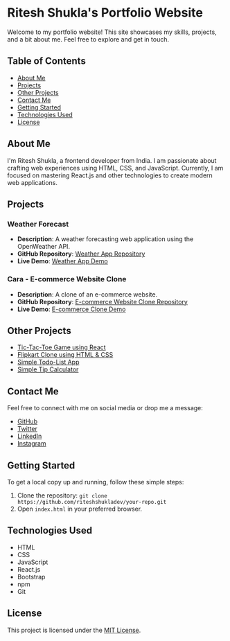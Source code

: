 # Ritesh Shukla's Portfolio Website

Welcome to my portfolio website! This site showcases my skills, projects, and a bit about me. Feel free to explore and get in touch.

## Table of Contents

- [About Me](#about-me)
- [Projects](#projects)
- [Other Projects](#other-projects)
- [Contact Me](#contact-me)
- [Getting Started](#getting-started)
- [Technologies Used](#technologies-used)
- [License](#license)

## About Me

I'm Ritesh Shukla, a frontend developer from India. I am passionate about crafting web experiences using HTML, CSS, and JavaScript. Currently, I am focused on mastering React.js and other technologies to create modern web applications.

## Projects

### Weather Forecast

- **Description**: A weather forecasting web application using the OpenWeather API.
- **GitHub Repository**: [Weather App Repository](https://github.com/riteshshukladev/Weather-App-using-OpenWeather-API.git)
- **Live Demo**: [Weather App Demo](https://weather-app-using-open-weather-api.vercel.app/)

### Cara - E-commerce Website Clone

- **Description**: A clone of an e-commerce website.
- **GitHub Repository**: [E-commerce Website Clone Repository](https://github.com/riteshshukladev/e-commerce-website-clone)
- **Live Demo**: [E-commerce Clone Demo](https://e-commerce-website-clone-blush.vercel.app/index.html)

## Other Projects

- [Tic-Tac-Toe Game using React](https://github.com/riteshshukladev/Tic-Tac-Toe-Game-in-React)
- [Flipkart Clone using HTML & CSS](https://github.com/riteshshukladev/flipkart-clone)
- [Simple Todo-List App](https://github.com/riteshshukladev/Todo-list)
- [Simple Tip Calculator](https://github.com/riteshshukladev/tip-calculator)

## Contact Me

Feel free to connect with me on social media or drop me a message:

- [GitHub](https://github.com/riteshshukladev)
- [Twitter](https://twitter.com/Riteshs46604207)
- [LinkedIn](https://www.linkedin.com/in/ritesh-shukla-475078244/)
- [Instagram](https://www.instagram.com/shklartsh4/)

## Getting Started

To get a local copy up and running, follow these simple steps:

1. Clone the repository: `git clone https://github.com/riteshshukladev/your-repo.git`
2. Open `index.html` in your preferred browser.

## Technologies Used

- HTML
- CSS
- JavaScript
- React.js
- Bootstrap
- npm
- Git

## License

This project is licensed under the [MIT License](LICENSE).
